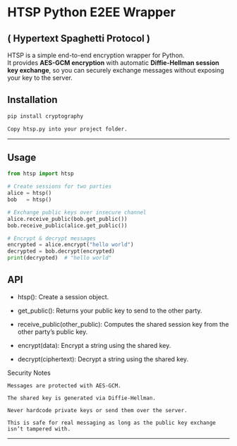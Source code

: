 # HTSP Python E2EE Wrapper 
## ( Hypertext Spaghetti Protocol )

HTSP is a simple end-to-end encryption wrapper for Python.  
It provides **AES-GCM encryption** with automatic **Diffie-Hellman session key exchange**, so you can securely exchange messages without exposing your key to the server.

## Installation

```bash
pip install cryptography

Copy htsp.py into your project folder.
```

---

## Usage

```python
from htsp import htsp

# Create sessions for two parties
alice = htsp()
bob   = htsp()

# Exchange public keys over insecure channel
alice.receive_public(bob.get_public())
bob.receive_public(alice.get_public())

# Encrypt & decrypt messages
encrypted = alice.encrypt("hello world")
decrypted = bob.decrypt(encrypted)
print(decrypted)  # "hello world"
```

## API


- htsp(): Create a session object.

- get_public(): Returns your public key to send to the other party.

- receive_public(other_public): Computes the shared session key from the other party’s public key.

- encrypt(data): Encrypt a string using the shared key.

- decrypt(ciphertext): Decrypt a string using the shared key.

Security Notes

    Messages are protected with AES-GCM.

    The shared key is generated via Diffie-Hellman.

    Never hardcode private keys or send them over the server.

    This is safe for real messaging as long as the public key exchange isn’t tampered with.

---